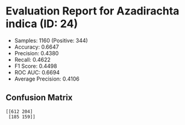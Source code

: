 # Evaluation Report for Azadirachta indica (ID: 24)
- Samples: 1160 (Positive: 344)
- Accuracy: 0.6647
- Precision: 0.4380
- Recall: 0.4622
- F1 Score: 0.4498
- ROC AUC: 0.6694
- Average Precision: 0.4106

## Confusion Matrix
```
[[612 204]
 [185 159]]
```